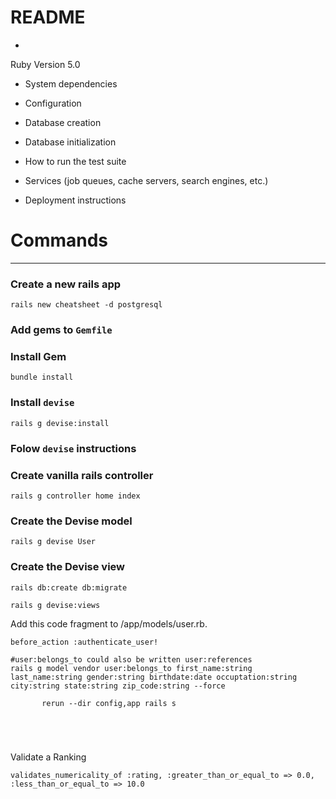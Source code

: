 # README

* 

Ruby Version 5.0

* System dependencies

* Configuration

* Database creation

* Database initialization

* How to run the test suite

* Services (job queues, cache servers, search engines, etc.)

* Deployment instructions

# Commands



---

### Create a new rails app

```language-powerbash
rails new cheatsheet -d postgresql
```

### Add gems to ```Gemfile```

### Install Gem

```language-powerbash
bundle install
```

### Install ```devise```

```language-powerbash
rails g devise:install
```

### Folow ```devise``` instructions


### Create vanilla rails controller

```language-powerbash
rails g controller home index
```

### Create the Devise model

```language-powerbash
rails g devise User
```

### Create the Devise view

```language-powerbash
rails db:create db:migrate
```


```language-powerbash
rails g devise:views
```


Add this code fragment to /app/models/user.rb.
```language-powerbash
before_action :authenticate_user!  
```

```language-powerbash
#user:belongs_to could also be written user:references
rails g model vendor user:belongs_to first_name:string last_name:string gender:string birthdate:date occuptation:string city:string state:string zip_code:string --force
```

```language-powerbash
       rerun --dir config,app rails s
```

```language-powerbash

```

```language-powerbash

```

```language-powerbash

```

```language-powerbash

```

Validate a Ranking
```language-powerbash
validates_numericality_of :rating, :greater_than_or_equal_to => 0.0, :less_than_or_equal_to => 10.0
```

